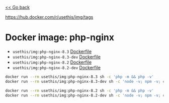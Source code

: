 [<< Go back](../README.md#overview)

https://hub.docker.com/r/usethis/img/tags

# Docker image: php-nginx

- `usethis/img:php-nginx-8.3` [Dockerfile](8.3/Dockerfile)
- `usethis/img:php-nginx-8.3-dev` [Dockerfile](8.3-dev/Dockerfile)
- `usethis/img:php-nginx-8.2` [Dockerfile](8.2/Dockerfile)
- `usethis/img:php-nginx-8.2-dev` [Dockerfile](8.2-dev/Dockerfile)

```bash
docker run --rm usethis/img:php-nginx-8.3 sh -c 'php -m && php -v'
docker run --rm usethis/img:php-nginx-8.3-dev sh -c 'node -v; npm -v; echo ''; composer diagnose; echo ''; php -v'

docker run --rm usethis/img:php-nginx-8.2 sh -c 'php -m && php -v'
docker run --rm usethis/img:php-nginx-8.2-dev sh -c 'node -v; npm -v; echo ''; composer diagnose; echo ''; php -v'
```

